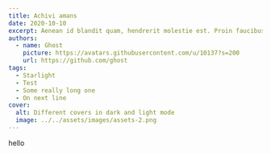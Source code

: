 ```yaml
---
title: Achivi amans
date: 2020-10-10
excerpt: Aenean id blandit quam, hendrerit molestie est. Proin faucibus eros nibh, tempus posuere neque consectetur non. Mauris vel nibh quis tellus aliquam semper id a sem. Praesent et varius massa. Suspendisse potenti. Vivamus commodo varius nisl, quis malesuada justo aliquam.
authors:
  - name: Ghost
    picture: https://avatars.githubusercontent.com/u/10137?s=200
    url: https://github.com/ghost
tags:
  - Starlight
  - Test
  - Some really long one
  - On next line
cover:
  alt: Different covers in dark and light mode
  image: ../../assets/images/assets-2.png
---
```


hello

